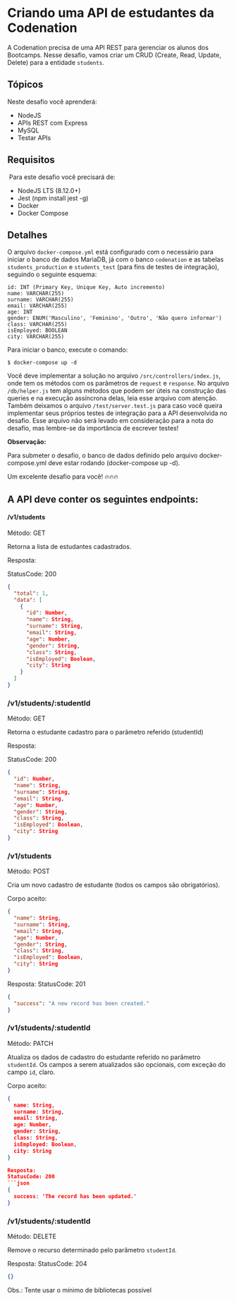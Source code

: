 # Criando uma API de estudantes da Codenation

A Codenation precisa de uma API REST para gerenciar os alunos dos Bootcamps. Nesse desafio, vamos criar um CRUD (Create, Read, Update, Delete) para a entidade `students`.

## Tópicos

Neste desafio você aprenderá:

- NodeJS
- APIs REST com Express
- MySQL
- Testar APIs

## Requisitos

​
Para este desafio você precisará de:

- NodeJS LTS (8.12.0+)
- Jest (npm install jest -g)
- Docker
- Docker Compose

## Detalhes

O arquivo `docker-compose.yml` está configurado com o necessário para iniciar o banco de dados MariaDB, já com o banco `codenation` e as tabelas `students_production` e `students_test` (para fins de testes de integração), seguindo o seguinte esquema:

```
id: INT (Primary Key, Unique Key, Auto incremento)
name: VARCHAR(255)
surname: VARCHAR(255)
email: VARCHAR(255)
age: INT
gender: ENUM('Masculino', 'Feminino', 'Outro', 'Não quero informar')
class: VARCHAR(255)
isEmployed: BOOLEAN
city: VARCHAR(255)
```

Para iniciar o banco, execute o comando:

```
$ docker-compose up -d
```

Você deve implementar a solução no arquivo `/src/controllers/index.js`, onde tem os métodos com os parâmetros de `request` e `response`. No arquivo `/db/helper.js` tem alguns métodos que podem ser úteis na construção das queries e na execução assíncrona delas, leia esse arquivo com atenção. Também deixamos o arquivo `/test/server.test.js` para caso você queira implementar seus próprios testes de integração para a API desenvolvida no desafio. Esse arquivo não será levado em consideração para a nota do desafio, mas lembre-se da importância de escrever testes!

**Observação:**

Para submeter o desafio, o banco de dados definido pelo arquivo docker-compose.yml deve estar rodando (docker-compose up -d).

Um excelente desafio para você! 🔥🔥🔥

## A API deve conter os seguintes endpoints:

#### /v1/students

Método: GET

Retorna a lista de estudantes cadastrados.

Resposta:

StatusCode: 200

```json
{
  "total": 1,
  "data": [
    {
      "id": Number,
      "name": String,
      "surname": String,
      "email": String,
      "age": Number,
      "gender": String,
      "class": String,
      "isEmployed": Boolean,
      "city": String
    }
  ]
}
```

### /v1/students/:studentId

Método: GET

Retorna o estudante cadastro para o parâmetro referido (studentId)

Resposta:

StatusCode: 200

```json
{
  "id": Number,
  "name": String,
  "surname": String,
  "email": String,
  "age": Number,
  "gender": String,
  "class": String,
  "isEmployed": Boolean,
  "city": String
}
```

### /v1/students

Método: POST

Cria um novo cadastro de estudante (todos os campos são obrigatórios).

Corpo aceito:

```json
{
  "name": String,
  "surname": String,
  "email": String,
  "age": Number,
  "gender": String,
  "class": String,
  "isEmployed": Boolean,
  "city": String
}
```

Resposta:
StatusCode: 201

```json
{
  "success": "A new record has been created."
}
```

### /v1/students/:studentId

Método: PATCH

Atualiza os dados de cadastro do estudante referido no parâmetro `studentId`. Os campos a serem atualizados são opcionais, com exceção do campo `id`, claro.

Corpo aceito:

````json
{
  name: String,
  surname: String,
  email: String,
  age: Number,
  gender: String,
  class: String,
  isEmployed: Boolean,
  city: String
}

Resposta:
StatusCode: 200
```json
{
  success: 'The record has been updated.'
}
````

### /v1/students/:studentId

Método: DELETE

Remove o recurso determinado pelo parâmetro `studentId`.

Resposta:
StatusCode: 204

```json
{}
```

Obs.: Tente usar o mínimo de bibliotecas possível
